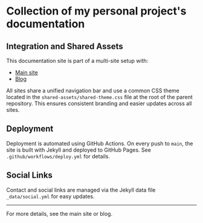# Collection of my personal project's documentation

## Integration and Shared Assets

This documentation site is part of a multi-site setup with:
- [Main site](https://diegobarrosaraya.com/)
- [Blog](https://blog.diegobarrosaraya.com/)

All sites share a unified navigation bar and use a common CSS theme located in the `shared-assets/shared-theme.css` file at the root of the parent repository. This ensures consistent branding and easier updates across all sites.

## Deployment

Deployment is automated using GitHub Actions. On every push to `main`, the site is built with Jekyll and deployed to GitHub Pages. See `.github/workflows/deploy.yml` for details.

## Social Links

Contact and social links are managed via the Jekyll data file `_data/social.yml` for easy updates.

---
For more details, see the main site or blog.
